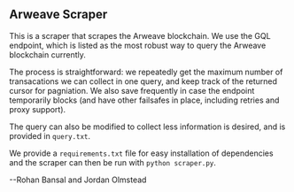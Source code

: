 ## Arweave Scraper

This is a scraper that scrapes the Arweave blockchain. We use the GQL endpoint, which is listed as the most robust way to query the Arweave blockchain currently.

The process is straightforward: we repeatedly get the maximum number of transacations we can collect in one query, and keep track of the returned cursor for pagniation. We also save frequently in case the endpoint temporarily blocks (and have other failsafes in place, including retries and proxy support). 

The query can also be modified to collect less information is desired, and is provided in `query.txt`.

We provide a `requirements.txt` file for easy installation of dependencies and the scraper can then be run with `python scraper.py`.

--Rohan Bansal and Jordan Olmstead